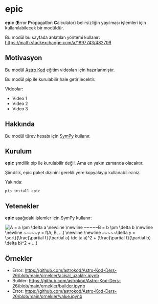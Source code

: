 # epic
**epic** (**E**rror **P**ropagat**I**on **C**alculator) belirsizliğin yayılması işlemleri için kullanılabilecek bir modüldür.

Bu modül bu sayfada anlatılan yöntemi kullanır: https://math.stackexchange.com/a/1897743/482709

## Motivasyon
Bu modül [Astro Kod](https://www.youtube.com/channel/UC0A7Cv8ZTPw4hnukLbMcU6g) eğitim videoları için hazırlanmıştır. 

Bu modül pip ile kurulabilir hale getirilecektir.

Videolar:
- Video 1
- Video 2
- Video 3

## Hakkında
Bu modül türev hesabı için [SymPy](https://www.sympy.org/en/index.html) kullanır.

## Kurulum
**epic** şmdilik pip ile kurulabilir değil. Ama en yakın zamanda olacaktır.

Şimdilik, epic paket dizinini gerekli yere kopyalayıp kullanabilirsiniz.

Yakında:

`pip install epic`

## Yetenekler
**epic** aşağıdaki işlemler için SymPy kullanır:

<img src="https://latex.codecogs.com/png.latex?\inline&space;\dpi{150}&space;A&space;=&space;a&space;\pm&space;\delta&space;a&space;\newline&space;\newline&space;~~~~~B&space;=&space;b&space;\pm&space;\delta&space;b&space;\newline&space;\newline&space;~~~~~y&space;=&space;f(A,&space;B,&space;...)&space;\newline&space;\newline&space;~~~~~\delta&space;y&space;=&space;\sqrt{(\frac{\partial&space;f}{\partial&space;a}&space;\delta&space;a)^2&space;&plus;&space;(\frac{\partial&space;f}{\partial&space;b}&space;\delta&space;b)^2&space;&plus;&space;...}" title="A = a \pm \delta a \newline \newline ~~~~~B = b \pm \delta b \newline \newline ~~~~~y = f(A, B, ...) \newline \newline ~~~~~\delta y = \sqrt{(\frac{\partial f}{\partial a} \delta a)^2 + (\frac{\partial f}{\partial b} \delta b)^2 + ...}" />

## Örnekler
- Error: https://github.com/astrokod/Astro-Kod-Ders-26/blob/main/ornekler/acisal_uzaklik.ipynb
- Builder: https://github.com/astrokod/Astro-Kod-Ders-26/blob/main/ornekler/builder.ipynb
- Error: https://github.com/astrokod/Astro-Kod-Ders-26/blob/main/ornekler/value.ipynb

